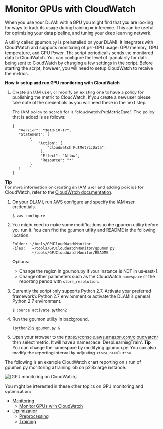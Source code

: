 # Monitor GPUs with CloudWatch<a name="tutorial-gpu-monitoring-gpumon"></a>

When you use your DLAMI with a GPU you might find that you are looking for ways to track its usage during training or inference\. This can be useful for optimizing your data pipeline, and tuning your deep learning network\. 

A utility called gpumon\.py is preinstalled on your DLAMI\. It integrates with CloudWatch and supports monitoring of per\-GPU usage: GPU memory, GPU temperature, and GPU Power\. The script periodically sends the monitored data to CloudWatch\. You can configure the level of granularity for data being sent to CloudWatch by changing a few settings in the script\. Before starting the script, however, you will need to setup CloudWatch to receive the metrics\. 

**How to setup and run GPU monitoring with CloudWatch**

1. Create an IAM user, or modify an existing one to have a policy for publishing the metric to CloudWatch\. If you create a new user please take note of the credentials as you will need these in the next step\. 

   The IAM policy to search for is “cloudwatch:PutMetricData”\. The policy that is added is as follows:

   ```
   {
      "Version": "2012-10-17",
      "Statement": [
           {
               "Action": [
                   "cloudwatch:PutMetricData",
                ],
                "Effect": "Allow",
                "Resource": "*"
           }
      ]
   }
   ```
**Tip**  
For more information on creating an IAM user and adding policies for CloudWatch, refer to the [ CloudWatch documentation](https://docs.aws.amazon.com/AmazonCloudWatch/latest/monitoring/create-iam-roles-for-cloudwatch-agent.html)\.

1. On your DLAMI, run [ AWS configure](https://docs.aws.amazon.com/cli/latest/userguide/cli-chap-configure.html#cli-quick-configuration) and specify the IAM user credentials\. 

   ```
   $ aws configure
   ```

1. You might need to make some modifications to the gpumon utility before you run it\. You can find the gpumon utility and README in the following location\.

   ```
   Folder: ~/tools/GPUCloudWatchMonitor
   Files: 	~/tools/GPUCloudWatchMonitor/gpumon.py
         	~/tools/GPUCloudWatchMonitor/README
   ```

   Options:
   + Change the region in gpumon\.py if your instance is NOT in us\-east\-1\.
   + Change other parameters such as the CloudWatch `namespace` or the reporting period with `store_resolution`\.

1. Currently the script only supports Python 2\.7\. Activate your preferred framework’s Python 2\.7 environment or activate the DLAMI’s general Python 2\.7 environment\. 

   ```
   $ source activate python2
   ```

1. Run the gpumon utility in background\.

   ```
   (python2)$ gpumon.py &
   ```

1. Open your browser to the [https://console\.aws\.amazon\.com/cloudwatch/](https://console.aws.amazon.com/cloudwatch/) then select metric\. It will have a namespace 'DeepLearningTrain'\. 
**Tip**  
You can change the namespace by modifying gpumon\.py\. You can also modify the reporting interval by adjusting `store_resolution`\. 

The following is an example CloudWatch chart reporting on a run of gpumon\.py monitoring a training job on p2\.8xlarge instance\. 

![\[GPU monitoring on CloudWatch\]](http://docs.aws.amazon.com/dlami/latest/devguide/images/gpumon.png)

You might be interested in these other topics on GPU monitoring and optimization:
+ [Monitoring](tutorial-gpu-monitoring.md)
  + [Monitor GPUs with CloudWatch](#tutorial-gpu-monitoring-gpumon)
+ [Optimization](tutorial-gpu-opt.md)
  + [Preprocessing](tutorial-gpu-opt-preprocessing.md)
  + [Training](tutorial-gpu-opt-training.md)